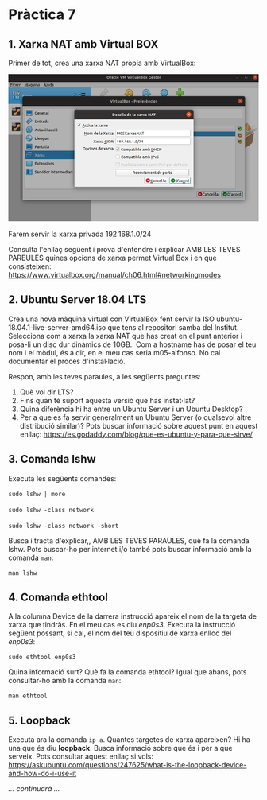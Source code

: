 # Pràctica 7

## 1. Xarxa NAT amb Virtual BOX

Primer de tot, crea una xarxa NAT pròpia amb VirtualBox:

![p7-xarxa-nat-propia.png](images/p7-xarxa-nat-propia.png)

Farem servir la xarxa privada 192.168.1.0/24

Consulta l'enllaç següent i prova d'entendre i explicar AMB LES TEVES PAREULES quines opcions de xarxa permet Virtual Box i en que consisteixen: https://www.virtualbox.org/manual/ch06.html#networkingmodes

## 2. Ubuntu Server 18.04 LTS

Crea una nova màquina virtual con VirtualBox fent servir la ISO ubuntu-18.04.1-live-server-amd64.iso que tens al repositori samba del Institut. Selecciona com a xarxa la xarxa NAT que has creat en el punt anterior i posa-li un disc dur dinàmics de 10GB.. Com a hostname has de posar el teu nom i el mòdul, és a dir, en el meu cas seria m05-alfonso. No cal documentar el procés d'instal·lació.

Respon, amb les teves paraules, a les següents preguntes:

1. Què vol dir LTS?
2. Fins quan té suport aquesta versió que has instat·lat?
3. Quina diferència hi ha entre un Ubuntu Server i un Ubuntu Desktop?
4. Per a que es fa servir generalment un Ubuntu Server (o qualsevol altre distribució similar)? Pots buscar informació sobre aquest punt en aquest enllaç: https://es.godaddy.com/blog/que-es-ubuntu-y-para-que-sirve/

## 3. Comanda lshw

Executa les següents comandes:

    sudo lshw | more
    
    sudo lshw -class network
    
    sudo lshw -class network -short

Busca i tracta d'explicar,, AMB LES TEVES PARAULES, què fa la comanda lshw. Pots buscar-ho per internet i/o també pots buscar informació amb la comanda `man`:

	man lshw

## 4. Comanda ethtool

A la columna Device de la darrera instrucció apareix el nom de la targeta de xarxa que tindràs. En el meu cas es diu *enp0s3*. Executa la instrucció següent possant, si cal, el nom del teu dispositiu de xarxa enlloc del *enp0s3*:

	sudo ethtool enp0s3

Quina informació surt? Què fa la comanda ethtool? Igual que abans, pots consultar-ho amb la comanda `man`:

	man ethtool

## 5. Loopback

Executa ara la comanda `ip a`. Quantes targetes de xarxa apareixen? Hi ha una que és diu **loopback**. Busca informació sobre que és i per a que serveix. Pots consultar aquest enllaç si vols: https://askubuntu.com/questions/247625/what-is-the-loopback-device-and-how-do-i-use-it



*... continuarà ...*
